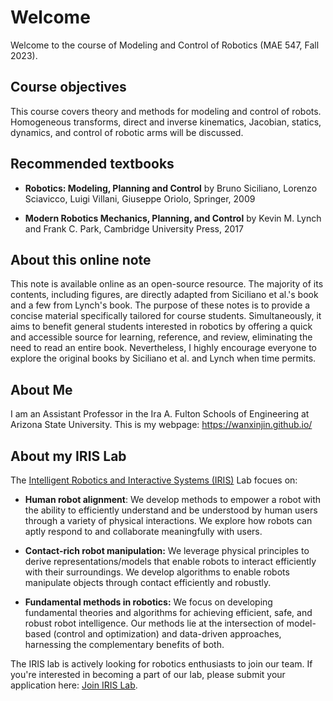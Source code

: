 # Welcome

Welcome to the course of Modeling and Control of Robotics (MAE 547, Fall 2023).

## Course objectives
This course covers theory and methods for modeling and control of robots. Homogeneous transforms, direct and inverse kinematics, Jacobian, statics, dynamics, and control of robotic arms will be discussed.


## Recommended textbooks

- **Robotics: Modeling, Planning and Control**  by Bruno Siciliano, Lorenzo Sciavicco, Luigi Villani,
Giuseppe Oriolo, Springer, 2009

- **Modern Robotics Mechanics, Planning, and Control** by Kevin M. Lynch and Frank C. Park, Cambridge University Press, 2017

## About this online note

This note is available online as an open-source resource. The majority of its contents, including figures, are directly adapted from Siciliano et al.'s book and a few from Lynch's book. The purpose of these notes is to provide a concise material specifically tailored for course students. Simultaneously, it aims to benefit general students interested in robotics by offering a quick and accessible source for learning, reference, and review, eliminating the need to read an entire book. Nevertheless, I highly encourage everyone to explore the original books by Siciliano et al. and Lynch when time permits.



## About Me

I am an Assistant Professor in the Ira A. Fulton Schools of Engineering at Arizona State University. This is my webpage: https://wanxinjin.github.io/



## About my IRIS Lab


The [Intelligent Robotics and Interactive Systems (IRIS)](https://asu-iris.github.io/) Lab focues on:

- **Human robot alignment**: We develop methods to empower a robot with the ability to efficiently understand and be understood by human users through a variety of physical interactions. We explore how robots can aptly respond to and collaborate meaningfully with users.

- **Contact-rich robot manipulation:** We leverage physical principles to derive representations/models that enable robots to interact efficiently with their surroundings. We develop algorithms to enable robots manipulate objects through contact efficiently and robustly.

- **Fundamental methods in robotics:** We focus on developing fundamental theories and algorithms for achieving efficient, safe, and robust robot intelligence. Our methods lie at the intersection of model-based (control and optimization) and data-driven approaches, harnessing the complementary benefits of both.


The IRIS lab is actively looking for robotics enthusiasts to join our team. If you're interested in becoming a part of our lab, please submit your application here: <a href="https://asu-iris.github.io/joining/" target="_blank">Join IRIS Lab</a>.
